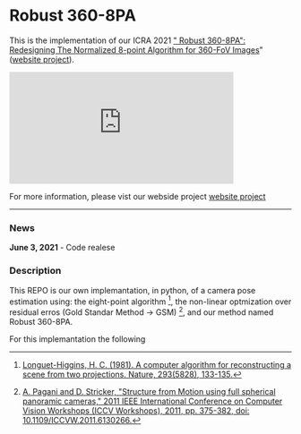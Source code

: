 # Robust 360-8PA

This is the implementation of our ICRA 2021 ["
Robust 360-8PA": Redesigning The Normalized 8-point Algorithm
for 360-FoV Images](https://arxiv.org/abs/2104.10900)" ([website project](https://enriquesolarte.github.io/robust_360_8pa/)).

 <iframe width="400" height="200"
                src="https://drive.google.com/file/d/1qSuaWtE9uO62hN8XR8Gxa4KDCfVfeDzt/preview"  frameborder="0"
                allow="autoplay; encrypted-media" allowfullscreen></iframe>

For more information, please vist our webside project [website project](https://enriquesolarte.github.io/robust_360_8pa/)

---
### News
**June 3, 2021** - Code realese 


### Description

This REPO is our own implemantation, in python, of a camera pose estimation using: the eight-point algorithm [^1], the non-linear optmization over residual erros (Gold Standar Method -> GSM) [^2], and our method named Robust 360-8PA.

For this implemantation the following 

[^1]: [Longuet-Higgins, H. C. (1981). A computer algorithm for reconstructing a scene from two projections. Nature, 293(5828), 133-135.](https://www.nature.com/articles/293133a0)

[^2]: [A. Pagani and D. Stricker, "Structure from Motion using full spherical panoramic cameras," 2011 IEEE International Conference on Computer Vision Workshops (ICCV Workshops), 2011, pp. 375-382, doi: 10.1109/ICCVW.2011.6130266.](10.1109/ICCVW.2011.6130266)
